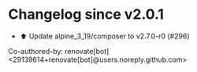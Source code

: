 # Changelog since v2.0.1
- ⬆️ Update alpine_3_19/composer to v2.7.0-r0 (#296)

Co-authored-by: renovate[bot] <29139614+renovate[bot]@users.noreply.github.com> 
